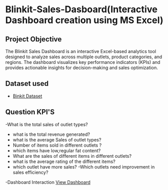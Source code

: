 # Blinkit-Sales-Dasboard(Interactive Dashboard creation using MS Excel)
## Project Objective
The Blinkit Sales Dashboard is an interactive Excel-based analytics tool designed to analyze sales across multiple outlets, product categories, and regions. The dashboard visualizes key performance indicators (KPIs) and provides actionable insights for decision-making and sales optimization.
## Dataset used
- <a href="https://docs.google.com/spreadsheets/d/1U4WAg3IrfCFZR5xYQDs-nHh7g0mh5gX6/edit?usp=drive_link&ouid=101563721538267925028&rtpof=true&sd=true">Binkit Dataset</a>
## Question KPI'S
-What is the total sales of outlet types?
- what is the total revenue generated?
- what is the average Sales of outlet types?
- Number of items sold in different outlets ?
- which items have low,regular fat content?
- What are the sales of different items in different outlets?
- what is the average rating of the different items?
- which outlet have more sales?
-Which outlets need improvement in sales efficiency?

-Dashboard Interaction <a href="https://drive.google.com/file/d/18_RnwcBAyu8qChrLqueL_vx10ZL7wL4J/view?usp=drive_link">View Dashboard</a>
